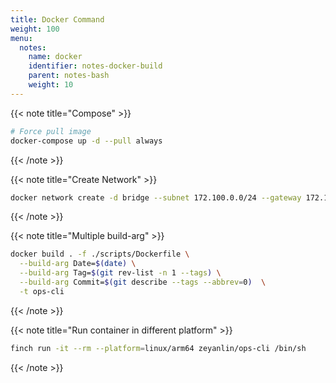 ```yaml
---
title: Docker Command
weight: 100
menu:
  notes:
    name: docker
    identifier: notes-docker-build
    parent: notes-bash
    weight: 10
---
```


{{< note title="Compose" >}}

```bash
# Force pull image
docker-compose up -d --pull always
```

{{< /note >}}

{{< note title="Create Network" >}}

```bash
docker network create -d bridge --subnet 172.100.0.0/24 --gateway 172.100.0.1 backend_dev
```

{{< /note >}}

{{< note title="Multiple build-arg" >}}

```bash
docker build . -f ./scripts/Dockerfile \
  --build-arg Date=$(date) \
  --build-arg Tag=$(git rev-list -n 1 --tags) \
  --build-arg Commit=$(git describe --tags --abbrev=0)  \
  -t ops-cli
```

{{< /note >}}

{{< note title="Run container in different platform" >}}

```bash
finch run -it --rm --platform=linux/arm64 zeyanlin/ops-cli /bin/sh
```

{{< /note >}}
